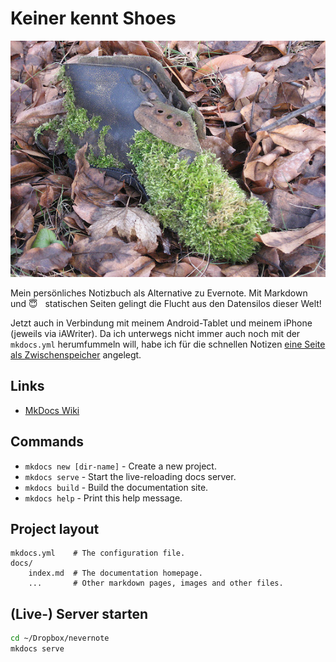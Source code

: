 # Keiner kennt Shoes

![Silo](images/shoesmoos.jpg)

Mein persönliches Notizbuch als Alternative zu Evernote. Mit Markdown und 😇 &nbsp; statischen Seiten gelingt die Flucht aus den Datensilos dieser Welt!

Jetzt auch in Verbindung mit meinem Android-Tablet und meinem iPhone (jeweils via iAWriter). Da ich unterwegs nicht immer auch noch mit der `mkdocs.yml` herumfummeln will, habe ich für die schnellen Notizen [eine Seite als Zwischenspeicher](dailynotes.md) angelegt.

## Links

  * [MkDocs Wiki](https://github.com/mkdocs/mkdocs/wiki)


## Commands

* `mkdocs new [dir-name]` - Create a new project.
* `mkdocs serve` - Start the live-reloading docs server.
* `mkdocs build` - Build the documentation site.
* `mkdocs help` - Print this help message.

## Project layout

    mkdocs.yml    # The configuration file.
    docs/
        index.md  # The documentation homepage.
        ...       # Other markdown pages, images and other files.

## (Live-) Server starten

~~~bash
cd ~/Dropbox/nevernote
mkdocs serve
~~~
